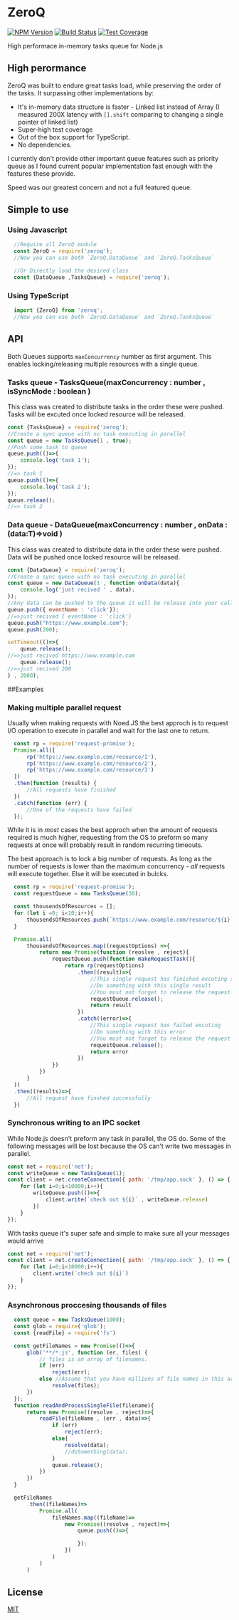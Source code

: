 # ZeroQ

[![NPM Version][npm-image]][npm-url]
[![Build Status][travis-image]][travis-url]
[![Test Coverage][coveralls-image]][coveralls-url]

  High performace in-memory tasks queue for Node.js

## High perormance
ZeroQ was built to endure great tasks load, while preserving the order of the tasks.
It surpassing other implementations by:

  * It's in-memory data structure is faster - Linked list instead of Array (I measured 200X latency with `[].shift` comparing to changing a single pointer of linked list)
  * Super-high test coverage
  * Out of the box support for TypeScript.
  * No dependencies.

I currently don't provide other important queue features such as priority queue as I found current popular implementation fast enough with the features these provide.

Speed was our greatest concern and not a full featured queue.
## Simple to use

### Using Javascript
```js
  //Require all ZeroQ module
  const ZeroQ = require('zeroq');
  //Now you can use both `ZeroQ.DataQueue` and `ZeroQ.TasksQueue`

  //Or Directly load the desired class
  const {DataQueue ,TasksQueue} = require('zeroq');

```

### Using TypeScript
```ts
  import {ZeroQ} from 'zeroq';
  //Now you can use both `ZeroQ.DataQueue` and `ZeroQ.TasksQueue`

```

## API

Both Queues supports `maxConcurrency` number as first argument.
This enables locking/releasing multiple resources with a single queue.

### Tasks queue - TasksQueue<T>(maxConcurrency : number , isSyncMode : boolean )
This class was created to distribute tasks in the order these were pushed.
Tasks will be excuted once locked resource will be released.

```js
const {TasksQueue} = require('zeroq');
//Create a sync queue with no task executing in parallel
const queue = new TasksQueue(1 , true);
//Push some task to queue
queue.push(()=>{
    console.log('task 1');
});
//=> task 1
queue.push(()=>{
    console.log('task 2');
});
queue.releae();
//=> task 2
```

### Data queue - DataQueue<T>(maxConcurrency : number , onData : (data:T)=>void )
This class was created to distribute data in the order these were pushed.
Data will be pushed once locked resource will be released.

```js
const {DataQueue} = require('zeroq');
//Create a sync queue with no task executing in parallel
const queue = new DataQueue(1 , function onData(data){
    console.log('just recived ' , data);
});
//Any data can be pushed to the queue it will be release into your callback as is
queue.push({ eventName : 'click'});
//=>just recived { eventName : 'click'}
queue.push("https://www.example.com");
queue.push(200);

setTimeout(()=>{
    queue.release();
//=>just recived https://www.example.com
    queue.release();
//=>just recived 200
} , 2000);
```

##Examples

### Making multiple parallel request
Usually when making requests with Noed.JS the best approch is to request I/O operation to execute in parallel and wait for the last one to return.

```js
  const rp = require('request-promise');
  Promise.all([
      rp('https://www.example.com/resource/1'),
      rp('https://www.example.com/resource/2'),
      rp('https://www.example.com/resource/3')
  ])
  .then(function (results) {
      //All requests have finished
  })
  .catch(function (err) {
      //One of the requests have failed
  });
```
While it is in *most* cases the best approch when the amount of requests required is much higher, requesting from the OS to preform so many requests at once will probably result in random recurring timeouts.

The best approach is to lock a big number of requests.
As long as the number of requests is lower than the maximum concurrency - *all* requests will execute together.
Else it will be executed in bulcks.
```js
  const rp = require('request-promise');
  const requestQueue = new TasksQueue(30);

  const thousendsOfResources = [];
  for (let i =0; i<10;i++){
      thousendsOfResources.push(`https://www.example.com/resource/${i}`);
  }

  Promise.all(
      thousendsOfResources.map((requestOptions) =>{
          return new Promise(function (reoslve , reject){
              requestQueue.push(function makeRequestTask(){
                  return rp(requestOptions)
                      .then((result)=>{
                          //This single request has finished excuting successfully
                          //Do something with this single result
                          //You must not forget to release the request resource
                          requestQueue.release(); 
                          return result
                      })
                      .catch((error)=>{
                          //This single request has failed excuting
                          //Do something with this error 
                          //You must not forget to release the request resource
                          requestQueue.release(); 
                          return error
                      })
              })
          })
      }
  ))
  .then((results)=>{
      //All request have finshed successfully
  })

```
### Synchronous writing to an IPC socket
While Node.js doesn't preform any task in parallel, the OS do.
Some of the following messages will be lost because the OS can't write two messages in parallel.
```js
const net = require('net');
const writeQueue = new TasksQueue(1);
const client = net.createConnection({ path: '/tmp/app.sock' }, () => {
    for (let i=0;i<10000;i++){
        writeQueue.push(()=>{
            client.write(`check out ${i}` , writeQueue.release)
        })
    }
});

```
With tasks queue it's super safe and simple to make sure all your messages would arrive
```js
const net = require('net');
const client = net.createConnection({ path: '/tmp/app.sock' }, () => {
    for (let i=0;i<10000;i++){
        client.write(`check out ${i}`)
    }
});
```

### Asynchronous proccesing thousands of files
```js
  const queue = new TasksQueue(1000);
  const glob = require('glob');
  const {readFile} = require('fs')

  const getFileNames = new Promise(()=>{
      glob('**/*.js', function (er, files) {
          // files is an array of filenames.
          if (err)
              reject(err);
          else //Assume that you have millions of file names in this array
              resolve(files);
      })
  });
  function readAndProcessSingleFile(filename){
      return new Promise((resolve , reject)=>{
          readFile(fileName , (err , data)=>{
              if (err)
                  reject(err);
              else{
                  resolve(data);
                  //doSomething(data);
              }
              queue.release();
          })
      })
  }

  getFileNames
      .then((fileNames)=> 
          Promise.all(
              fileNames.map((fileName)=>
                  new Promise((resolve , reject)=>{
                      queue.push(()=>{

                      });
                  })
              )
          )
      )
```

## License

  [MIT](LICENSE)

[npm-image]: https://img.shields.io/npm/v/zeroq.svg
[npm-url]: https://npmjs.org/package/zeroq
[travis-image]: https://img.shields.io/travis/hisco/zeroq/master.svg?style=flat-square
[travis-url]: https://travis-ci.org/hisco/zeroq
[coveralls-image]: https://coveralls.io/repos/github/hisco/zeroq/badge.svg?branch=master
[coveralls-url]: https://coveralls.io/github/hisco/zeroq?branch=master
